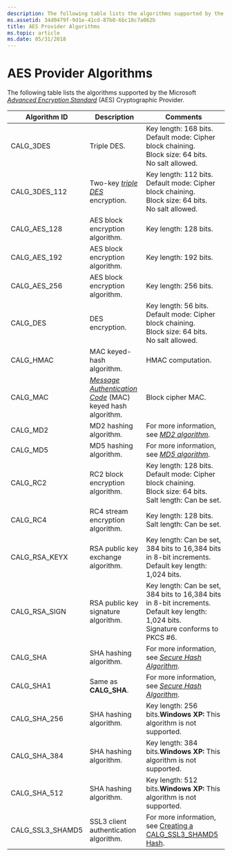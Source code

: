 ```yaml
---
description: The following table lists the algorithms supported by the Microsoft Advanced Encryption Standard (AES) Cryptographic Provider.
ms.assetid: 34d0479f-9d1e-41cd-87b0-6bc18c7a062b
title: AES Provider Algorithms
ms.topic: article
ms.date: 05/31/2018
---
```


# AES Provider Algorithms

The following table lists the algorithms supported by the Microsoft [*Advanced Encryption Standard*](../secgloss/a-gly.md) (AES) Cryptographic Provider.



| Algorithm ID       | Description                                                                                                                                                     | Comments                                                                                                                                                   |
|--------------------|-----------------------------------------------------------------------------------------------------------------------------------------------------------------|------------------------------------------------------------------------------------------------------------------------------------------------------------|
| CALG\_3DES         | Triple DES.                                                                                                                                                     | Key length: 168 bits. Default mode: Cipher block chaining.<br/> Block size: 64 bits.<br/> No salt allowed.<br/>                          |
| CALG\_3DES\_112    | Two-key [*triple DES*](../secgloss/t-gly.md) encryption.                                                            | Key length: 112 bits. Default mode: Cipher block chaining.<br/> Block size: 64 bits.<br/> No salt allowed.<br/>                          |
| CALG\_AES\_128     | AES block encryption algorithm.                                                                                                                                 | Key length: 128 bits.                                                                                                                                      |
| CALG\_AES\_192     | AES block encryption algorithm.                                                                                                                                 | Key length: 192 bits.                                                                                                                                      |
| CALG\_AES\_256     | AES block encryption algorithm.                                                                                                                                 | Key length: 256 bits.                                                                                                                                      |
| CALG\_DES          | DES encryption.                                                                                                                                                 | Key length: 56 bits. Default mode: Cipher block chaining.<br/> Block size: 64 bits.<br/> No salt allowed.<br/>                           |
| CALG\_HMAC         | MAC keyed-hash algorithm.                                                                                                                                       | HMAC computation.                                                                                                                                          |
| CALG\_MAC          | [*Message Authentication Code*](../secgloss/m-gly.md) (MAC) keyed hash algorithm. | Block cipher MAC.                                                                                                                                          |
| CALG\_MD2          | MD2 hashing algorithm.                                                                                                                                          | For more information, see [*MD2 algorithm*](../secgloss/m-gly.md).                                       |
| CALG\_MD5          | MD5 hashing algorithm.                                                                                                                                          | For more information, see [*MD5 algorithm*](../secgloss/m-gly.md).                                       |
| CALG\_RC2          | RC2 block encryption algorithm.                                                                                                                                 | Key length: 128 bits. Default mode: Cipher block chaining.<br/> Block size: 64 bits.<br/> Salt length: Can be set.<br/>                  |
| CALG\_RC4          | RC4 stream encryption algorithm.                                                                                                                                | Key length: 128 bits. Salt length: Can be set.<br/>                                                                                                  |
| CALG\_RSA\_KEYX    | RSA public key exchange algorithm.                                                                                                                              | Key length: Can be set, 384 bits to 16,384 bits in 8-bit increments. Default key length: 1,024 bits.<br/>                                            |
| CALG\_RSA\_SIGN    | RSA public key signature algorithm.                                                                                                                             | Key length: Can be set, 384 bits to 16,384 bits in 8-bit increments. Default key length: 1,024 bits.<br/> Signature conforms to PKCS \#6.<br/> |
| CALG\_SHA          | SHA hashing algorithm.                                                                                                                                          | For more information, see [*Secure Hash Algorithm*](../secgloss/s-gly.md).               |
| CALG\_SHA1         | Same as **CALG\_SHA**.                                                                                                                                          | For more information, see [*Secure Hash Algorithm*](../secgloss/s-gly.md).               |
| CALG\_SHA\_256     | SHA hashing algorithm.                                                                                                                                          | Key length: 256 bits.**Windows XP:** This algorithm is not supported.<br/>                                                                           |
| CALG\_SHA\_384     | SHA hashing algorithm.                                                                                                                                          | Key length: 384 bits.**Windows XP:** This algorithm is not supported.<br/>                                                                           |
| CALG\_SHA\_512     | SHA hashing algorithm.                                                                                                                                          | Key length: 512 bits.**Windows XP:** This algorithm is not supported.<br/>                                                                           |
| CALG\_SSL3\_SHAMD5 | SSL3 client authentication algorithm.                                                                                                                           | For more information, see [Creating a CALG\_SSL3\_SHAMD5 Hash](creating-a-calg-ssl3-shamd5-hash.md).                                                      |



 

 

 

